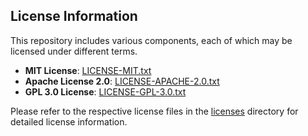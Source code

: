 
## License Information

This repository includes various components, each of which may be licensed under different terms. 

- **MIT License**: [LICENSE-MIT.txt](licenses/LICENSE-MIT.txt)
- **Apache License 2.0**: [LICENSE-APACHE-2.0.txt](licenses/LICENSE-APACHE-2.0.txt)
- **GPL 3.0 License**: [LICENSE-GPL-3.0.txt](licenses/LICENSE-GPL-3.0.txt)

Please refer to the respective license files in the [licenses](licenses/) directory for detailed license information.
